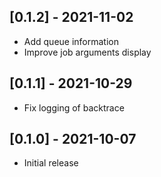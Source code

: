 ## [0.1.2] - 2021-11-02

- Add queue information
- Improve job arguments display

## [0.1.1] - 2021-10-29

- Fix logging of backtrace

## [0.1.0] - 2021-10-07

- Initial release

